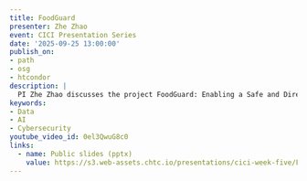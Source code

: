 ```yaml
---
title: FoodGuard
presenter: Zhe Zhao
event: CICI Presentation Series
date: '2025-09-25 13:00:00'
publish_on:
- path
- osg
- htcondor
description: |
  PI Zhe Zhao discusses the project FoodGuard: Enabling a Safe and Directive Multi-modal Foundation Model Ecosystem for Food Science Research. The project aims to provide guardrails for safe usage in scientific collaborations, and to integrate with critical food science applications.
keywords:
- Data
- AI
- Cybersecurity
youtube_video_id: 0el3QwuG8c0
links:
  - name: Public slides (pptx)
    value: https://s3.web-assets.chtc.io/presentations/cici-week-five/FoodGuard Quad Chart.pptx
---
```

